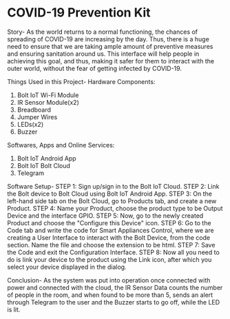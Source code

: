 # COVID-19 Prevention Kit

Story- 
As the world returns to a normal functioning, the chances of spreading of COVID-19 are increasing by the day. Thus, there is a huge need to ensure that we are taking ample amount of preventive measures and ensuring sanitation around us. This interface will help people in achieving this goal, and thus, making it safer for them to interact with the outer world, without the fear of getting infected by COVID-19.

Things Used in this Project-
Hardware Components: 
1. Bolt IoT Wi-Fi Module
2. IR Sensor Module(x2)
3. Breadboard
4. Jumper Wires
5. LEDs(x2)
6. Buzzer

Softwares, Apps and Online Services: 
1. Bolt IoT Android App
2. Bolt IoT Bolt Cloud
3. Telegram

Software Setup- 
STEP 1: Sign up/sign in to the Bolt IoT Cloud.
STEP 2: Link the Bolt device to Bolt Cloud using Bolt IoT Android App.
STEP 3: On the left-hand side tab on the Bolt Cloud, go to Products tab, and create a new Product.
STEP 4: Name your Product, choose the product type to be Output Device and the interface GPIO.
STEP 5: Now, go to the newly created Product and choose the "Configure this Device" icon.
STEP 6: Go to the Code tab and write the code for Smart Appliances Control, where we are creating a User Interface to interact with the Bolt Device, from the code section. Name the file and choose the extension to be html.
STEP 7: Save the Code and exit the Configuration Interface.
STEP 8: Now all you need to do is link your device to the product using the Link icon, after which you select your device displayed in the dialog.

Conclusion- 
As the system was put into operation once connected with power and connected with the cloud, the IR Sensor Data counts the number of people in the room, and when found to be more than 5, sends an alert through Telegram to the user and the Buzzer starts to go off, while the LED is lit.
